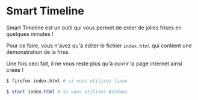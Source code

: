 # Smart Timeline

Smart Timeline est un outil qui vous permet de créer de jolies frises en quelques minutes !

Pour ce faire, vous n'avez qu'à éditer le fichier `index.html` qui contient une démonstration de la frise.

Une fois ceci fait, il ne vous reste plus qu'à ouvrir la page internet ainsi créée !

```bash
$ firefox index.html # si vous utilisez linux
```

```powershell
$ start index.html # si vous utilisez Windows
```
